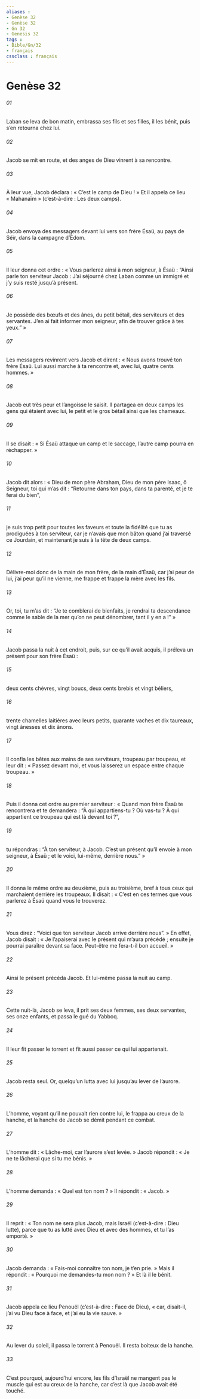 ```yaml
---
aliases : 
- Genèse 32
- Genèse 32
- Gn 32
- Genesis 32
tags : 
- Bible/Gn/32
- français
cssclass : français
---
```


# Genèse 32

###### 01
Laban se leva de bon matin, embrassa ses fils et ses filles, il les bénit, puis s’en retourna chez lui.
###### 02
Jacob se mit en route, et des anges de Dieu vinrent à sa rencontre.
###### 03
À leur vue, Jacob déclara : « C’est le camp de Dieu ! » Et il appela ce lieu « Mahanaïm » (c’est-à-dire : Les deux camps).
###### 04
Jacob envoya des messagers devant lui vers son frère Ésaü, au pays de Séïr, dans la campagne d’Édom.
###### 05
Il leur donna cet ordre : « Vous parlerez ainsi à mon seigneur, à Ésaü : “Ainsi parle ton serviteur Jacob : J’ai séjourné chez Laban comme un immigré et j’y suis resté jusqu’à présent.
###### 06
Je possède des bœufs et des ânes, du petit bétail, des serviteurs et des servantes. J’en ai fait informer mon seigneur, afin de trouver grâce à tes yeux.” »
###### 07
Les messagers revinrent vers Jacob et dirent : « Nous avons trouvé ton frère Ésaü. Lui aussi marche à ta rencontre et, avec lui, quatre cents hommes. »
###### 08
Jacob eut très peur et l’angoisse le saisit. Il partagea en deux camps les gens qui étaient avec lui, le petit et le gros bétail ainsi que les chameaux.
###### 09
Il se disait : « Si Ésaü attaque un camp et le saccage, l’autre camp pourra en réchapper. »
###### 10
Jacob dit alors : « Dieu de mon père Abraham, Dieu de mon père Isaac, ô Seigneur, toi qui m’as dit : “Retourne dans ton pays, dans ta parenté, et je te ferai du bien”,
###### 11
je suis trop petit pour toutes les faveurs et toute la fidélité que tu as prodiguées à ton serviteur, car je n’avais que mon bâton quand j’ai traversé ce Jourdain, et maintenant je suis à la tête de deux camps.
###### 12
Délivre-moi donc de la main de mon frère, de la main d’Ésaü, car j’ai peur de lui, j’ai peur qu’il ne vienne, me frappe et frappe la mère avec les fils.
###### 13
Or, toi, tu m’as dit : “Je te comblerai de bienfaits, je rendrai ta descendance comme le sable de la mer qu’on ne peut dénombrer, tant il y en a !” »
###### 14
Jacob passa la nuit à cet endroit, puis, sur ce qu’il avait acquis, il préleva un présent pour son frère Ésaü :
###### 15
deux cents chèvres, vingt boucs, deux cents brebis et vingt béliers,
###### 16
trente chamelles laitières avec leurs petits, quarante vaches et dix taureaux, vingt ânesses et dix ânons.
###### 17
Il confia les bêtes aux mains de ses serviteurs, troupeau par troupeau, et leur dit : « Passez devant moi, et vous laisserez un espace entre chaque troupeau. »
###### 18
Puis il donna cet ordre au premier serviteur : « Quand mon frère Ésaü te rencontrera et te demandera : “À qui appartiens-tu ? Où vas-tu ? À qui appartient ce troupeau qui est là devant toi ?”,
###### 19
tu répondras : “À ton serviteur, à Jacob. C’est un présent qu’il envoie à mon seigneur, à Ésaü ; et le voici, lui-même, derrière nous.” »
###### 20
Il donna le même ordre au deuxième, puis au troisième, bref à tous ceux qui marchaient derrière les troupeaux. Il disait : « C’est en ces termes que vous parlerez à Ésaü quand vous le trouverez.
###### 21
Vous direz : “Voici que ton serviteur Jacob arrive derrière nous”. » En effet, Jacob disait : « Je l’apaiserai avec le présent qui m’aura précédé ; ensuite je pourrai paraître devant sa face. Peut-être me fera-t-il bon accueil. »
###### 22
Ainsi le présent précéda Jacob. Et lui-même passa la nuit au camp.
###### 23
Cette nuit-là, Jacob se leva, il prit ses deux femmes, ses deux servantes, ses onze enfants, et passa le gué du Yabboq.
###### 24
Il leur fit passer le torrent et fit aussi passer ce qui lui appartenait.
###### 25
Jacob resta seul. Or, quelqu’un lutta avec lui jusqu’au lever de l’aurore.
###### 26
L’homme, voyant qu’il ne pouvait rien contre lui, le frappa au creux de la hanche, et la hanche de Jacob se démit pendant ce combat.
###### 27
L’homme dit : « Lâche-moi, car l’aurore s’est levée. » Jacob répondit : « Je ne te lâcherai que si tu me bénis. »
###### 28
L’homme demanda : « Quel est ton nom ? » Il répondit : « Jacob. »
###### 29
Il reprit : « Ton nom ne sera plus Jacob, mais Israël (c’est-à-dire : Dieu lutte), parce que tu as lutté avec Dieu et avec des hommes, et tu l’as emporté. »
###### 30
Jacob demanda : « Fais-moi connaître ton nom, je t’en prie. » Mais il répondit : « Pourquoi me demandes-tu mon nom ? » Et là il le bénit.
###### 31
Jacob appela ce lieu Penouël (c’est-à-dire : Face de Dieu), « car, disait-il, j’ai vu Dieu face à face, et j’ai eu la vie sauve. »
###### 32
Au lever du soleil, il passa le torrent à Penouël. Il resta boiteux de la hanche.
###### 33
C’est pourquoi, aujourd’hui encore, les fils d’Israël ne mangent pas le muscle qui est au creux de la hanche, car c’est là que Jacob avait été touché.
